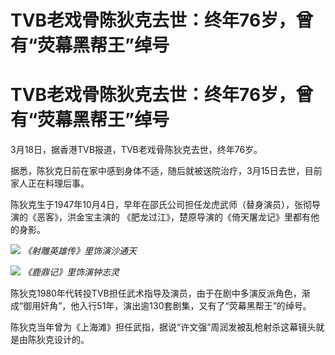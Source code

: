 # TVB老戏骨陈狄克去世：终年76岁，曾有“荧幕黑帮王”绰号

# TVB老戏骨陈狄克去世：终年76岁，曾有“荧幕黑帮王”绰号

3月18日，据香港TVB报道，TVB老戏骨陈狄克去世，终年76岁。

据悉，陈狄克日前在家中感到身体不适，随后就被送院治疗，3月15日去世，目前家人正在料理后事。

陈狄克生于1947年10月4日，早年在邵氏公司担任龙虎武师（替身演员），张彻导演的《恶客》，洪金宝主演的
《肥龙过江》，楚原导演的《倚天屠龙记》里都有他的身影。

![](https://inews.gtimg.com/om_bt/OpXasyRiyL6s-SdIZ7C21TmGJatWFSz2kawQ2e5zJMKJsAA/1000)
_《射雕英雄传》里饰演沙通天_

![](https://inews.gtimg.com/om_bt/OpyT_FbRkB2E5FoJms4jMfBBs3SDq9IOdJjIh91RPIemMAA/1000)
_《鹿鼎记》里饰演钟志灵_

陈狄克1980年代转投TVB担任武术指导及演员，由于在剧中多演反派角色，渐成“御用奸角”，他入行51年，演出逾130套剧集，又有了“荧幕黑帮王”的绰号。

陈狄克当年曾为《上海滩》担任武指，据说“许文强”周润发被乱枪射杀这幕镜头就是由陈狄克设计的。


